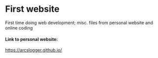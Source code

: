 # First website
First time doing web development; misc. files from personal website and online coding

#### Link to personal website:
https://arcslogger.github.io/
